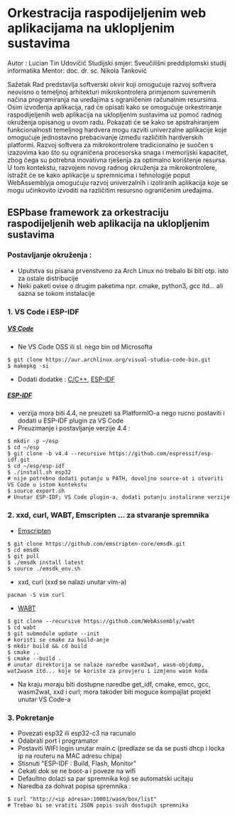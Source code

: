 # Orkestracija raspodijeljenim web aplikacijama na uklopljenim sustavima

Autor : Lucian Tin Udovičić
Studijski smjer: Sveučilišni preddiplomski studij informatika
Mentor: doc. dr. sc. Nikola Tanković

Sažetak
Rad predstavlja softverski okvir koji omogućuje razvoj softvera neovisno o temeljnoj arhitekturi mikrokontrolera primjenom suvremenih načina programiranja na uređajima s ograničenim računalnim resursima. Osim izvođenja aplikacija, rad će opisati kako se omogućuje orkestriranje raspodijeljenih web aplikacija na uklopljenim sustavima uz pomoć radnog okruženja opisanog u ovom radu. Pokazati će se kako se apstrahiranjem funkcionalnosti temeljnog hardvera mogu razviti univerzalne aplikacije koje omogućuje jednostavno prebacivanje između različitih hardverskih platformi. Razvoj softvera za mikrokontrolere tradicionalno je suočen s izazovima kao što su ograničena procesorska snaga i memorijski kapacitet, zbog čega su potrebna inovativna rješenja za optimalno korištenje resursa. U tom kontekstu, razvojem novog radnog okruženja za mikrokontrolere, istražit će se kako aplikacije u spremnicima i tehnologije poput WebAssemblyja omogućuju razvoj univerzalnih i izoliranih aplikacija koje se mogu učinkovito izvoditi na različitim resursno ograničenim uređajima. 



## ESPbase framework za orkestraciju raspodijeljenih web aplikacija na uklopljenim sustavima

### Postavljanje okruženja :

- Uputstva su pisana prvenstveno za Arch Linux no trebalo bi biti otp. isto za ostale distribucije
- Neki paketi ovise o drugim paketima npr. cmake, python3, gcc itd... ali sazna se tokom instalacije


### 1. VS Code i ESP-IDF

##### [VS Code](https://aur.archlinux.org/packages/visual-studio-code-bin)
- Ne VS Code OSS ili sl. nego bin od Microsofta
```
$ git clone https://aur.archlinux.org/visual-studio-code-bin.git
$ makepkg -si
```

- Dodati dodatke : [C/C++](https://marketplace.visualstudio.com/items?itemName=ms-vscode.cpptools), [ESP-IDF](https://marketplace.visualstudio.com/items?itemName=espressif.esp-idf-extension)

##### [ESP-IDF](https://docs.espressif.com/projects/esp-idf/en/v4.4/esp32/get-started/index.html)
- verzija mora biti 4.4, ne preuzeti sa PlatformIO-a nego rucno postaviti i dodati u ESP-IDF plugin za VS Code
- Preuzimanje i postavljanje verzije 4.4 :
```
$ mkdir -p ~/esp
$ cd ~/esp
$ git clone -b v4.4 --recursive https://github.com/espressif/esp-idf.git
$ cd ~/esp/esp-idf
$ ./install.sh esp32
# nije potrebno dodati putanju u PATH, dovoljno source-at i otvoriti VS Code u istom kontekstu
$ source export.sh
# Unutar ESP-IDF; VS Code plugin-a, dodati putanju instalirane verzije
```


### 2. xxd, curl, WABT, Emscripten ... za stvaranje spremnika

- [Emscripten](https://emscripten.org/docs/getting_started/downloads.html)
```
$ git clone https://github.com/emscripten-core/emsdk.git
$ cd emsdk
$ git pull
$ ./emsdk install latest
$ source ./emsdk_env.sh
```

- xxd, curl (xxd se nalazi unutar vim-a)
```
pacman -S vim curl
```

- [WABT](https://github.com/WebAssembly/wabt)
```
$ git clone --recursive https://github.com/WebAssembly/wabt
$ cd wabt
$ git submodule update --init
# koristi se cmake za build-anje
$ mkdir build && cd build
$ cmake ..
$ cmake --build .
# unutar direktorija se nalaze naredbe wasm2wat, wasm-objdump, wat2wasm itd... koje se koriste za provjeru i izmjenu wasm koda
```

- Na kraju moraju biti dostupne naredbe get_idf, cmake, emcc, gcc, wasm2wat, xxd i curl; mora takoder biti moguce kompajlat projekt unutar VS Code-a

### 3. Pokretanje

- Povezati esp32 ili esp32-c3 na racunalo
- Odabrati port i programator
- Postaviti WIFI login unutar main.c (predlaze se da se pusti dhcp i locka ip na routeru na MAC adresu chipa)
- Stisnuti "ESP-IDF : Build, Flash, Monitor"
- Cekati dok se ne boot-a i poveze na wifi
- Defaultno dolazi sa par spremnika koji se automatski ucitaju
- Naredba za dohvat popisa spremnika :
```
$ curl "http://<ip adresa>:10001/wasm/box/list"
# Trebao bi se vratiti JSON popis svih dostupih spremnika
```


